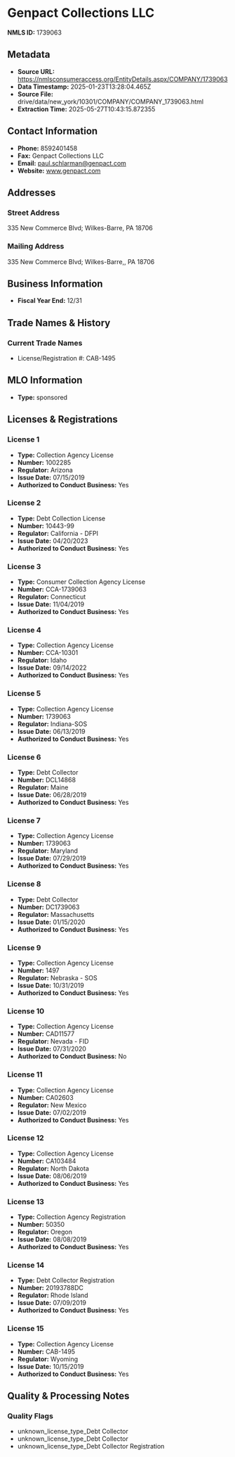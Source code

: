 # Genpact Collections LLC

**NMLS ID:** 1739063

## Metadata
- **Source URL:** https://nmlsconsumeraccess.org/EntityDetails.aspx/COMPANY/1739063
- **Data Timestamp:** 2025-01-23T13:28:04.465Z
- **Source File:** drive/data/new_york/10301/COMPANY/COMPANY_1739063.html
- **Extraction Time:** 2025-05-27T10:43:15.872355

## Contact Information
- **Phone:** 8592401458
- **Fax:** Genpact Collections LLC
- **Email:** paul.schlarman@genpact.com
- **Website:** www.genpact.com

## Addresses
### Street Address
335 New Commerce Blvd; Wilkes-Barre, PA 18706

### Mailing Address
335 New Commerce Blvd; Wilkes-Barre,, PA 18706

## Business Information
- **Fiscal Year End:** 12/31

## Trade Names & History
### Current Trade Names
- License/Registration #: CAB-1495

## MLO Information
- **Type:** sponsored

## Licenses & Registrations

### License 1
- **Type:** Collection Agency License
- **Number:** 1002285
- **Regulator:** Arizona
- **Issue Date:** 07/15/2019
- **Authorized to Conduct Business:** Yes

### License 2
- **Type:** Debt Collection License
- **Number:** 10443-99
- **Regulator:** California - DFPI
- **Issue Date:** 04/20/2023
- **Authorized to Conduct Business:** Yes

### License 3
- **Type:** Consumer Collection Agency License
- **Number:** CCA-1739063
- **Regulator:** Connecticut
- **Issue Date:** 11/04/2019
- **Authorized to Conduct Business:** Yes

### License 4
- **Type:** Collection Agency License
- **Number:** CCA-10301
- **Regulator:** Idaho
- **Issue Date:** 09/14/2022
- **Authorized to Conduct Business:** Yes

### License 5
- **Type:** Collection Agency License
- **Number:** 1739063
- **Regulator:** Indiana-SOS
- **Issue Date:** 06/13/2019
- **Authorized to Conduct Business:** Yes

### License 6
- **Type:** Debt Collector
- **Number:** DCL14868
- **Regulator:** Maine
- **Issue Date:** 06/28/2019
- **Authorized to Conduct Business:** Yes

### License 7
- **Type:** Collection Agency License
- **Number:** 1739063
- **Regulator:** Maryland
- **Issue Date:** 07/29/2019
- **Authorized to Conduct Business:** Yes

### License 8
- **Type:** Debt Collector
- **Number:** DC1739063
- **Regulator:** Massachusetts
- **Issue Date:** 01/15/2020
- **Authorized to Conduct Business:** Yes

### License 9
- **Type:** Collection Agency License
- **Number:** 1497
- **Regulator:** Nebraska - SOS
- **Issue Date:** 10/31/2019
- **Authorized to Conduct Business:** Yes

### License 10
- **Type:** Collection Agency License
- **Number:** CAD11577
- **Regulator:** Nevada - FID
- **Issue Date:** 07/31/2020
- **Authorized to Conduct Business:** No

### License 11
- **Type:** Collection Agency License
- **Number:** CA02603
- **Regulator:** New Mexico
- **Issue Date:** 07/02/2019
- **Authorized to Conduct Business:** Yes

### License 12
- **Type:** Collection Agency License
- **Number:** CA103484
- **Regulator:** North Dakota
- **Issue Date:** 08/06/2019
- **Authorized to Conduct Business:** Yes

### License 13
- **Type:** Collection Agency Registration
- **Number:** 50350
- **Regulator:** Oregon
- **Issue Date:** 08/08/2019
- **Authorized to Conduct Business:** Yes

### License 14
- **Type:** Debt Collector Registration
- **Number:** 20193788DC
- **Regulator:** Rhode Island
- **Issue Date:** 07/09/2019
- **Authorized to Conduct Business:** Yes

### License 15
- **Type:** Collection Agency License
- **Number:** CAB-1495
- **Regulator:** Wyoming
- **Issue Date:** 10/15/2019
- **Authorized to Conduct Business:** Yes

## Quality & Processing Notes
### Quality Flags
- unknown_license_type_Debt Collector
- unknown_license_type_Debt Collector
- unknown_license_type_Debt Collector Registration
